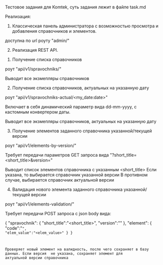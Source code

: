Тестовое задания для Komtek, суть задания лежит в файле task.md

Реализация:

1. Классическая панель администратора с возможностью просмотра и добавления справочников и элементов.

доступна по url роуту "admin/"

2. Реализация REST API.

1) Получение списка справочников

роут "api/v1/spravochniks/"

Выводит все экзмепляры справочников

2) Получение списка справочников, актуальных на указанную дату

роут "api/v1/spravochniks-actual/<my_date:date>"

Включает в себя динамический параметр <date> вида dd-mm-yyyy, с кастомным конвертером даты.

Выводит все экзмепляры справочников, актуальных на указанную дату
  
3) Получение элементов заданного справочника указанной/текущей версии

роут "api/v1/elements-by-version/"
  
Требует передачи параметров GET запроса вида "?short_title=<short_title>&version=<version>"

Выводит список элементов справочника с указанным <short_title> 
Если <version> указана, то выбирается справочник указанной версии
В противном случае, выбирается справочник актуальной версии
  
4) Валидация нового элемента заданного справочника указанной/текущей версии

роут "api/v1/elements-validation/"
  
Требует передачи POST запроса с json body вида:
  
{
    "spravochnik": {
        "short_title":"<short_title>",
        "version":"<version>"
    },
    "element": {
        "code":"<code>",
        "elem_value":"<elem_value>"
    }
}
  
Проверяет новый элемент на валидность, после чего сохраняет в базу данных.
Если версия <version> не указана, сохраняет элемент для актуальной версии справочника
